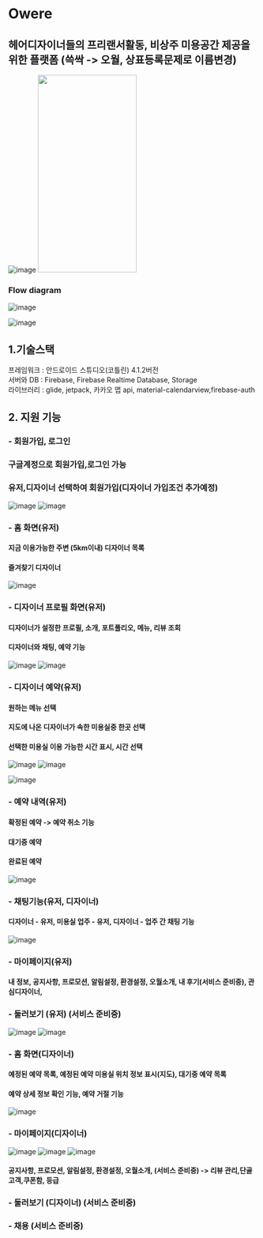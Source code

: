 # Owere
## 헤어디자이너들의 프리랜서활동, 비상주 미용공간 제공을 위한 플랫폼 (쓱싹 -> 오월, 상표등록문제로 이름변경)
![image](https://user-images.githubusercontent.com/68258365/147375072-e7c62a50-babe-4af7-bbf2-f04b9c96c575.png)
<img src="https://user-images.githubusercontent.com/68258365/144905364-f284a8e4-b7e2-4291-b374-209eac363f77.png" width="200" height="400"/>
### Flow diagram
![image](https://user-images.githubusercontent.com/68258365/147375084-7e63fbb0-7437-4ae1-8b70-80e6e05c02c5.png)

![image](https://user-images.githubusercontent.com/68258365/147375086-b6247633-fd51-481c-a15e-419bec597998.png)


## 1.기술스택         
프레임워크 : 안드로이드 스튜디오(코틀린) 4.1.2버전        
서버와 DB : Firebase, Firebase Realtime Database, Storage        
라이브러리 : glide, jetpack, 카카오 맵 api, material-calendarview,firebase-auth       

## 2. 지원 기능         
### - 회원가입, 로그인         
###   구글계정으로 회원가입,로그인 가능         
###   유저,디자이너 선택하여 회원가입(디자이너 가입조건 추가예정)    
![image](https://user-images.githubusercontent.com/68258365/144905400-64f40bf6-57c0-427b-950b-523eb8799207.png)
![image](https://user-images.githubusercontent.com/68258365/144905416-d0365be0-c7af-41ab-b9d0-2ba896ab06a0.png)


### - 홈 화면(유저)         
####  지금 이용가능한 주변 (5km이내) 디자이너 목록         
####  즐겨찾기 디자이너         
![image](https://user-images.githubusercontent.com/68258365/144905538-a251aa25-fd4e-4997-a620-996775d9725a.png)


### - 디자이너 프로필 화면(유저)                  
####  디자이너가 설정한 프로필, 소개, 포트폴리오, 메뉴, 리뷰 조회          
####  디자이너와 채팅, 예약 기능         
![image](https://user-images.githubusercontent.com/68258365/144905560-8be8b5a6-aae8-475b-9b30-f6af3d4ff298.png)
![image](https://user-images.githubusercontent.com/68258365/144905593-df4f0503-c4e7-4696-ab55-fc6ba24c6530.png)


### - 디자이너 예약(유저)         
#### 원하는 메뉴 선택         
#### 지도에 나온 디자이너가 속한 미용실중 한곳 선택         
#### 선택한 미용실 이용 가능한 시간 표시, 시간 선택       
![image](https://user-images.githubusercontent.com/68258365/144905661-1379e898-e91e-4e74-9863-2e4acee850c2.png)
![image](https://user-images.githubusercontent.com/68258365/144905683-74f62250-49f1-4a07-9ecd-ad55f77f0104.png)

![image](https://user-images.githubusercontent.com/68258365/144905757-d2470ad0-7d00-4fc6-8bb7-fed376772d0c.png)

### - 예약 내역(유저)         
#### 확정된 예약 -> 예약 취소 기능         
#### 대기중 예약         
#### 완료된 예약         
![image](https://user-images.githubusercontent.com/68258365/144905790-cd6bc1b5-54c7-454d-adc7-9b822610fea5.png)


### - 채팅기능(유저, 디자이너)         
####  디자이너 - 유저, 미용실 업주 - 유저, 디자이너 - 업주 간 채팅 기능 
![image](https://user-images.githubusercontent.com/68258365/144905834-36db14e7-f54d-4716-9d21-17dba7af0ee2.png)



### - 마이페이지(유저)         
####  내 정보, 공지사항, 프로모션, 알림설정, 환경설정, 오월소개, 내 후기(서비스 준비중), 관심디자이너,         
### - 둘러보기 (유저) (서비스 준비중)         
![image](https://user-images.githubusercontent.com/68258365/144905884-1ea73956-4174-4392-a20a-2fc14b96e937.png)
![image](https://user-images.githubusercontent.com/68258365/144905897-bcb3a534-d434-4d8e-8b5c-9a8911e18e17.png)


### - 홈 화면(디자이너)         
####  예정된 예약 목록, 예정된 예약 미용실 위치 정보 표시(지도), 대기중 예약 목록         
####  예약 상세 정보 확인 기능, 예약 거절 기능   

![image](https://user-images.githubusercontent.com/68258365/144905956-66fa8bf8-16cc-4644-899b-a4d87a2ed50e.png)

### - 마이페이지(디자이너)         
![image](https://user-images.githubusercontent.com/68258365/147375037-dacfb688-f099-4f7c-801d-087971acd7ad.png)
![image](https://user-images.githubusercontent.com/68258365/147375038-d10b8f6e-385b-4d97-9143-3ac28e322fda.png)
![image](https://user-images.githubusercontent.com/68258365/147375040-337f1966-7b8b-477a-b548-f0b43f3cac0e.png)

####  공지사항, 프로모션, 알림설정, 환경설정, 오월소개, (서비스 준비중) -> 리뷰 관리,단골고객,쿠폰함, 등급         


### - 둘러보기 (디자이너) (서비스 준비중)         
### - 채용 (서비스 준비중)         
